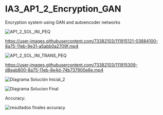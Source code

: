 # IA3_AP1_2_Encryption_GAN
Encryption system using GAN and autoencoder networks

![AP1_2_SOL_INI_PEQ](https://user-images.githubusercontent.com/73382103/111912833-b3f14780-8a6b-11eb-8c31-cad1ff1629c9.gif)

https://user-images.githubusercontent.com/73382103/111915121-03884100-8a75-11eb-9e31-a5abb0a2709f.mp4

![AP1_2_SOL_INI_TRANS_PEQ](https://user-images.githubusercontent.com/73382103/111912985-5d383d80-8a6c-11eb-9a7c-12adbbaf380e.gif)

https://user-images.githubusercontent.com/73382103/111915309-d8eab800-8a75-11eb-8e4d-74b737900e6e.mp4

![Diagrama Solución Inicial_2](https://user-images.githubusercontent.com/73382103/111912719-34637880-8a6b-11eb-9fa0-24052a782d83.png)

![Diagrama Solucion Final](https://user-images.githubusercontent.com/73382103/111912740-434a2b00-8a6b-11eb-82c6-fb7ad09e1cdd.png)

Accuracy:

![resultados finales accuracy](https://user-images.githubusercontent.com/73382103/117482477-bdc00300-af64-11eb-96db-e4415f9dbfc9.png)
